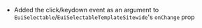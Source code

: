 - Added the click/keydown event as an argument to `EuiSelectable`/`EuiSelectableTemplateSitewide`'s `onChange` prop
